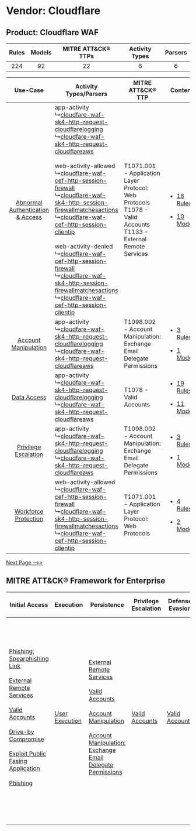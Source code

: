 Vendor: Cloudflare
==================
Product: Cloudflare WAF
-----------------------
| Rules | Models | MITRE ATT&CK® TTPs | Activity Types | Parsers |
|:-----:|:------:|:------------------:|:--------------:|:-------:|
|  224  |   92   |         22         |       6        |    6    |

|    Use-Case    | Activity Types/Parsers    | MITRE ATT&CK® TTP    | Content    |
|:----:| ---- | ---- | ---- |
| [Abnormal Authentication & Access](../../../UseCases/uc_abnormal_authentication_&_access.md) |  app-activity<br> ↳[cloudfare-waf-sk4-http-request-cloudflarelogging](Ps/pC_cloudfarewafsk4httprequestcloudflarelogging.md)<br> ↳[cloudfare-waf-sk4-http-request-cloudflareaws](Ps/pC_cloudfarewafsk4httprequestcloudflareaws.md)<br><br> web-activity-allowed<br> ↳[cloudflare-waf-cef-http-session-firewall](Ps/pC_cloudflarewafcefhttpsessionfirewall.md)<br> ↳[cloudflare-waf-sk4-http-session-firewallmatchesactions](Ps/pC_cloudflarewafsk4httpsessionfirewallmatchesactions.md)<br> ↳[cloudflare-waf-cef-http-session-clientip](Ps/pC_cloudflarewafcefhttpsessionclientip.md)<br><br> web-activity-denied<br> ↳[cloudflare-waf-cef-http-session-firewall](Ps/pC_cloudflarewafcefhttpsessionfirewall.md)<br> ↳[cloudflare-waf-sk4-http-session-firewallmatchesactions](Ps/pC_cloudflarewafsk4httpsessionfirewallmatchesactions.md)<br> ↳[cloudflare-waf-cef-http-session-clientip](Ps/pC_cloudflarewafcefhttpsessionclientip.md)<br> | T1071.001 - Application Layer Protocol: Web Protocols<br>T1078 - Valid Accounts<br>T1133 - External Remote Services<br> | [<ul><li>18 Rules</li></ul><ul><li>10 Models</li></ul>](RM/r_m_cloudflare_cloudflare_waf_Abnormal_Authentication_&_Access.md) |
|    [Account Manipulation](../../../UseCases/uc_account_manipulation.md)    |  app-activity<br> ↳[cloudfare-waf-sk4-http-request-cloudflarelogging](Ps/pC_cloudfarewafsk4httprequestcloudflarelogging.md)<br> ↳[cloudfare-waf-sk4-http-request-cloudflareaws](Ps/pC_cloudfarewafsk4httprequestcloudflareaws.md)<br>    | T1098.002 - Account Manipulation: Exchange Email Delegate Permissions<br>    | [<ul><li>3 Rules</li></ul><ul><li>1 Models</li></ul>](RM/r_m_cloudflare_cloudflare_waf_Account_Manipulation.md)    |
|    [Data Access](../../../UseCases/uc_data_access.md)    |  app-activity<br> ↳[cloudfare-waf-sk4-http-request-cloudflarelogging](Ps/pC_cloudfarewafsk4httprequestcloudflarelogging.md)<br> ↳[cloudfare-waf-sk4-http-request-cloudflareaws](Ps/pC_cloudfarewafsk4httprequestcloudflareaws.md)<br>    | T1078 - Valid Accounts<br>    | [<ul><li>19 Rules</li></ul><ul><li>11 Models</li></ul>](RM/r_m_cloudflare_cloudflare_waf_Data_Access.md)    |
|    [Privilege Escalation](../../../UseCases/uc_privilege_escalation.md)    |  app-activity<br> ↳[cloudfare-waf-sk4-http-request-cloudflarelogging](Ps/pC_cloudfarewafsk4httprequestcloudflarelogging.md)<br> ↳[cloudfare-waf-sk4-http-request-cloudflareaws](Ps/pC_cloudfarewafsk4httprequestcloudflareaws.md)<br>    | T1098.002 - Account Manipulation: Exchange Email Delegate Permissions<br>    | [<ul><li>3 Rules</li></ul><ul><li>1 Models</li></ul>](RM/r_m_cloudflare_cloudflare_waf_Privilege_Escalation.md)    |
|    [Workforce Protection](../../../UseCases/uc_workforce_protection.md)    |  web-activity-allowed<br> ↳[cloudflare-waf-cef-http-session-firewall](Ps/pC_cloudflarewafcefhttpsessionfirewall.md)<br> ↳[cloudflare-waf-sk4-http-session-firewallmatchesactions](Ps/pC_cloudflarewafsk4httpsessionfirewallmatchesactions.md)<br> ↳[cloudflare-waf-cef-http-session-clientip](Ps/pC_cloudflarewafcefhttpsessionclientip.md)<br>    | T1071.001 - Application Layer Protocol: Web Protocols<br>    | [<ul><li>4 Rules</li></ul><ul><li>2 Models</li></ul>](RM/r_m_cloudflare_cloudflare_waf_Workforce_Protection.md)    |
[Next Page -->>](2_ds_cloudflare_cloudflare_waf.md)

MITRE ATT&CK® Framework for Enterprise
--------------------------------------
| Initial Access                                                                                                                                                                                                                                                                                                                                                                                                                                                   | Execution                                                           | Persistence                                                                                                                                                                                                                                                                                                                                 | Privilege Escalation                                                | Defense Evasion                                                     | Credential Access | Discovery | Lateral Movement                                                            | Collection                                                                                                                                                            | Command and Control                                                                                                                                                                                                                                                                                                                                                                                                                                                                                                                                                        | Exfiltration                                                                                                                                                                                                                                                                                                                                                        | Impact                                                                  |
| ---------------------------------------------------------------------------------------------------------------------------------------------------------------------------------------------------------------------------------------------------------------------------------------------------------------------------------------------------------------------------------------------------------------------------------------------------------------- | ------------------------------------------------------------------- | ------------------------------------------------------------------------------------------------------------------------------------------------------------------------------------------------------------------------------------------------------------------------------------------------------------------------------------------- | ------------------------------------------------------------------- | ------------------------------------------------------------------- | ----------------- | --------- | --------------------------------------------------------------------------- | --------------------------------------------------------------------------------------------------------------------------------------------------------------------- | -------------------------------------------------------------------------------------------------------------------------------------------------------------------------------------------------------------------------------------------------------------------------------------------------------------------------------------------------------------------------------------------------------------------------------------------------------------------------------------------------------------------------------------------------------------------------- | ------------------------------------------------------------------------------------------------------------------------------------------------------------------------------------------------------------------------------------------------------------------------------------------------------------------------------------------------------------------- | ----------------------------------------------------------------------- |
| [Phishing: Spearphishing Link](https://attack.mitre.org/techniques/T1566/002)<br><br>[External Remote Services](https://attack.mitre.org/techniques/T1133)<br><br>[Valid Accounts](https://attack.mitre.org/techniques/T1078)<br><br>[Drive-by Compromise](https://attack.mitre.org/techniques/T1189)<br><br>[Exploit Public Fasing Application](https://attack.mitre.org/techniques/T1190)<br><br>[Phishing](https://attack.mitre.org/techniques/T1566)<br><br> | [User Execution](https://attack.mitre.org/techniques/T1204)<br><br> | [External Remote Services](https://attack.mitre.org/techniques/T1133)<br><br>[Valid Accounts](https://attack.mitre.org/techniques/T1078)<br><br>[Account Manipulation](https://attack.mitre.org/techniques/T1098)<br><br>[Account Manipulation: Exchange Email Delegate Permissions](https://attack.mitre.org/techniques/T1098/002)<br><br> | [Valid Accounts](https://attack.mitre.org/techniques/T1078)<br><br> | [Valid Accounts](https://attack.mitre.org/techniques/T1078)<br><br> |                   |           | [Internal Spearphishing](https://attack.mitre.org/techniques/T1534)<br><br> | [Email Collection](https://attack.mitre.org/techniques/T1114)<br><br>[Email Collection: Email Forwarding Rule](https://attack.mitre.org/techniques/T1114/003)<br><br> | [Web Service](https://attack.mitre.org/techniques/T1102)<br><br>[Application Layer Protocol: Web Protocols](https://attack.mitre.org/techniques/T1071/001)<br><br>[Dynamic Resolution](https://attack.mitre.org/techniques/T1568)<br><br>[Dynamic Resolution: Domain Generation Algorithms](https://attack.mitre.org/techniques/T1568/002)<br><br>[Proxy: Multi-hop Proxy](https://attack.mitre.org/techniques/T1090/003)<br><br>[Application Layer Protocol](https://attack.mitre.org/techniques/T1071)<br><br>[Proxy](https://attack.mitre.org/techniques/T1090)<br><br> | [Exfiltration Over C2 Channel](https://attack.mitre.org/techniques/T1041)<br><br>[Automated Exfiltration](https://attack.mitre.org/techniques/T1020)<br><br>[Exfiltration Over Web Service: Exfiltration to Cloud Storage](https://attack.mitre.org/techniques/T1567/002)<br><br>[Exfiltration Over Web Service](https://attack.mitre.org/techniques/T1567)<br><br> | [Resource Hijacking](https://attack.mitre.org/techniques/T1496)<br><br> |